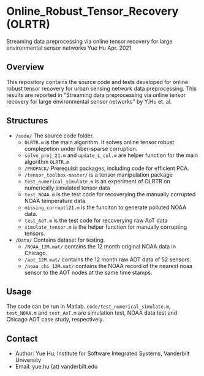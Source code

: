 # Online_Robust_Tensor_Recovery (OLRTR)

Streaming data preprocessing via online tensor recovery for large environmental sensor networks
Yue Hu
Apr. 2021

## Overview
This repository contains the source code and tests developed for online robust tensor recovery for urban sensing network data preprocessing. This results are reported in "Streaming data preprocessing via online tensor recovery for large environmental sensor networks" by Y.Hu et. al.

## Structures
- `/code/` The source code folder.
  - `OLRTR.m` is the main algorithm. It solves online tensor robust complepetion under fiber-sparse corruption.
  - `solve_proj_21.m` and `update_L_col.m` are helper function for the main algorithm `OLRTR.m`
  - `/PROPACK/` Prerequisit packages, including code for efficient PCA.
  - `/tensor_toolbox-master/` is a tensor manipulation package
  - `test_numerical_simulate.m` is an experiment of OLRTR on numerically simulated tensor data
  - `test_NOAA.m` is the test code for recoverying the manually corrupted NOAA temperature data.
  - `missing_corruptl21.m` is the funciton to generate polluted NOAA data.
  - `test_AoT.m` is the test code for recoverying raw AoT data
  - `simulate_tensor.m` is the helper function for manually corrupting tensors.
- `/Data/` Contains dataset for testing. 
  - `/NOAA_12M.mat/` contains the 12 month original NOAA data in Chicago.
  - `/aot_12M.mat/` contains the 12 month raw AOT data of 52 sensors.
  - `/noaa_chi_12M.mat/` contains the NOAA record of the nearest noaa sensor to the AOT nodes at the same time stamps. 


## Usage
The code can be run in Matlab. `code/test_numerical_simulate.m`, `test_NOAA.m` and `test_AoT.m` are simulation test, NOAA data test and Chicago AOT case study, respectively.

## Contact
+ Author: Yue Hu, Institute for Software Integrated Systems, Vanderbilt University
+ Email: yue.hu (at) vanderbilt.edu
